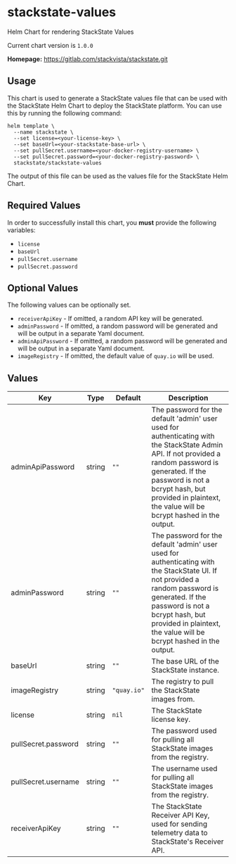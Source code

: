 # stackstate-values

Helm Chart for rendering StackState Values

Current chart version is `1.0.0`

**Homepage:** <https://gitlab.com/stackvista/stackstate.git>

## Usage

This chart is used to generate a StackState values file that can be used with the StackState Helm Chart to deploy the StackState platform.
You can use this by running the following command:

```shell
helm template \
  --name stackstate \
  --set license=<your-license-key> \
  --set baseUrl=<your-stackstate-base-url> \
  --set pullSecret.username=<your-docker-registry-username> \
  --set pullSecret.password=<your-docker-registry-password> \
  stackstate/stackstate-values
```

The output of this file can be used as the values file for the StackState Helm Chart.

## Required Values

In order to successfully install this chart, you **must** provide the following variables:
* `license`
* `baseUrl`
* `pullSecret.username`
* `pullSecret.password`

## Optional Values

The following values can be optionally set.

* `receiverApiKey` - If omitted, a random API key will be generated.
* `adminPassword` - If omitted, a random password will be generated and will be output in a separate Yaml document.
* `adminApiPassword` - If omitted, a random password will be generated and will be output in a separate Yaml document.
* `imageRegistry` - If omitted, the default value of `quay.io` will be used.

## Values

| Key | Type | Default | Description |
|-----|------|---------|-------------|
| adminApiPassword | string | `""` | The password for the default 'admin' user used for authenticating with the StackState Admin API. If not provided a random password is generated. If the password is not a bcrypt hash, but provided in plaintext, the value will be bcrypt hashed in the output. |
| adminPassword | string | `""` | The password for the default 'admin' user used for authenticating with the StackState UI. If not provided a random password is generated.  If the password is not a bcrypt hash, but provided in plaintext, the value will be bcrypt hashed in the output. |
| baseUrl | string | `""` | The base URL of the StackState instance. |
| imageRegistry | string | `"quay.io"` | The registry to pull the StackState images from. |
| license | string | `nil` | The StackState license key. |
| pullSecret.password | string | `""` | The password used for pulling all StackState images from the registry. |
| pullSecret.username | string | `""` | The username used for pulling all StackState images from the registry. |
| receiverApiKey | string | `""` | The StackState Receiver API Key, used for sending telemetry data to StackState's Receiver API. |
